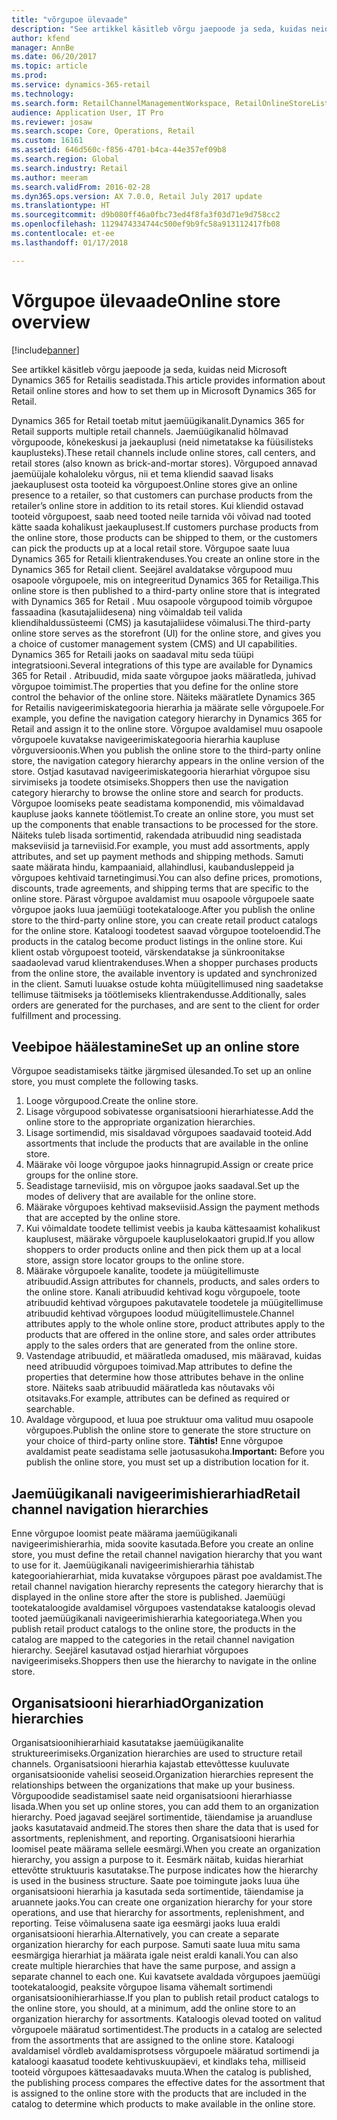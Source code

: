 ```yaml
---
title: "võrgupoe ülevaade"
description: "See artikkel käsitleb võrgu jaepoode ja seda, kuidas neid Microsoft Dynamics 365 for Retailis seadistada."
author: kfend
manager: AnnBe
ms.date: 06/20/2017
ms.topic: article
ms.prod: 
ms.service: dynamics-365-retail
ms.technology: 
ms.search.form: RetailChannelManagementWorkspace, RetailOnlineStoreList
audience: Application User, IT Pro
ms.reviewer: josaw
ms.search.scope: Core, Operations, Retail
ms.custom: 16161
ms.assetid: 646d560c-f856-4701-b4ca-44e357ef09b8
ms.search.region: Global
ms.search.industry: Retail
ms.author: meeram
ms.search.validFrom: 2016-02-28
ms.dyn365.ops.version: AX 7.0.0, Retail July 2017 update
ms.translationtype: HT
ms.sourcegitcommit: d9b080ff46a0fbc73ed4f8fa3f03d71e9d758cc2
ms.openlocfilehash: 1129474334744c500ef9b9fc58a913112417fb08
ms.contentlocale: et-ee
ms.lasthandoff: 01/17/2018

---
```


# <a name="online-store-overview"></a><span data-ttu-id="711a1-103">Võrgupoe ülevaade</span><span class="sxs-lookup"><span data-stu-id="711a1-103">Online store overview</span></span>

[!include[banner](includes/banner.md)]


<span data-ttu-id="711a1-104">See artikkel käsitleb võrgu jaepoode ja seda, kuidas neid Microsoft Dynamics 365 for Retailis seadistada.</span><span class="sxs-lookup"><span data-stu-id="711a1-104">This article provides information about Retail online stores and how to set them up in Microsoft Dynamics 365 for Retail.</span></span>

<span data-ttu-id="711a1-105">Dynamics 365 for Retail toetab mitut jaemüügikanalit.</span><span class="sxs-lookup"><span data-stu-id="711a1-105">Dynamics 365 for Retail supports multiple retail channels.</span></span> <span data-ttu-id="711a1-106">Jaemüügikanalid hõlmavad võrgupoode, kõnekeskusi ja jaekauplusi (neid nimetatakse ka füüsilisteks kauplusteks).</span><span class="sxs-lookup"><span data-stu-id="711a1-106">These retail channels include online stores, call centers, and retail stores (also known as brick-and-mortar stores).</span></span> <span data-ttu-id="711a1-107">Võrgupoed annavad jaemüüjale kohaloleku võrgus, nii et tema kliendid saavad lisaks jaekauplusest osta tooteid ka võrgupoest.</span><span class="sxs-lookup"><span data-stu-id="711a1-107">Online stores give an online presence to a retailer, so that customers can purchase products from the retailer’s online store in addition to its retail stores.</span></span> <span data-ttu-id="711a1-108">Kui kliendid ostavad tooteid võrgupoest, saab need tooted neile tarnida või võivad nad tooted kätte saada kohalikust jaekauplusest.</span><span class="sxs-lookup"><span data-stu-id="711a1-108">If customers purchase products from the online store, those products can be shipped to them, or the customers can pick the products up at a local retail store.</span></span> <span data-ttu-id="711a1-109">Võrgupoe saate luua Dynamics 365 for Retaili klientrakenduses.</span><span class="sxs-lookup"><span data-stu-id="711a1-109">You create an online store in the Dynamics 365 for Retail client.</span></span> <span data-ttu-id="711a1-110">Seejärel avaldatakse võrgupood muu osapoole võrgupoele, mis on integreeritud Dynamics 365 for Retailiga.</span><span class="sxs-lookup"><span data-stu-id="711a1-110">This online store is then published to a third-party online store that is integrated with Dynamics 365 for Retail .</span></span> <span data-ttu-id="711a1-111">Muu osapoole võrgupood toimib võrgupoe fassaadina (kasutajaliidesena) ning võimaldab teil valida kliendihaldussüsteemi (CMS) ja kasutajaliidese võimalusi.</span><span class="sxs-lookup"><span data-stu-id="711a1-111">The third-party online store serves as the storefront (UI) for the online store, and gives you a choice of customer management system (CMS) and UI capabilities.</span></span> <span data-ttu-id="711a1-112">Dynamics 365 for Retaili jaoks on saadaval mitu seda tüüpi integratsiooni.</span><span class="sxs-lookup"><span data-stu-id="711a1-112">Several integrations of this type are available for Dynamics 365 for Retail .</span></span> <span data-ttu-id="711a1-113">Atribuudid, mida saate võrgupoe jaoks määratleda, juhivad võrgupoe toimimist.</span><span class="sxs-lookup"><span data-stu-id="711a1-113">The properties that you define for the online store control the behavior of the online store.</span></span> <span data-ttu-id="711a1-114">Näiteks määratlete Dynamics 365 for Retailis navigeerimiskategooria hierarhia ja määrate selle võrgupoele.</span><span class="sxs-lookup"><span data-stu-id="711a1-114">For example, you define the navigation category hierarchy in Dynamics 365 for Retail and assign it to the online store.</span></span> <span data-ttu-id="711a1-115">Võrgupoe avaldamisel muu osapoole võrgupoele kuvatakse navigeerimiskategooria hierarhia kaupluse võrguversioonis.</span><span class="sxs-lookup"><span data-stu-id="711a1-115">When you publish the online store to the third-party online store, the navigation category hierarchy appears in the online version of the store.</span></span> <span data-ttu-id="711a1-116">Ostjad kasutavad navigeerimiskategooria hierarhiat võrgupoe sisu sirvimiseks ja toodete otsimiseks.</span><span class="sxs-lookup"><span data-stu-id="711a1-116">Shoppers then use the navigation category hierarchy to browse the online store and search for products.</span></span> <span data-ttu-id="711a1-117">Võrgupoe loomiseks peate seadistama komponendid, mis võimaldavad kaupluse jaoks kannete töötlemist.</span><span class="sxs-lookup"><span data-stu-id="711a1-117">To create an online store, you must set up the components that enable transactions to be processed for the store.</span></span> <span data-ttu-id="711a1-118">Näiteks tuleb lisada sortimentid, rakendada atribuudid ning seadistada makseviisid ja tarneviisid.</span><span class="sxs-lookup"><span data-stu-id="711a1-118">For example, you must add assortments, apply attributes, and set up payment methods and shipping methods.</span></span> <span data-ttu-id="711a1-119">Samuti saate määrata hindu, kampaaniaid, allahindlusi, kaubandusleppeid ja võrgupoes kehtivaid tarnetingimusi.</span><span class="sxs-lookup"><span data-stu-id="711a1-119">You can also define prices, promotions, discounts, trade agreements, and shipping terms that are specific to the online store.</span></span> <span data-ttu-id="711a1-120">Pärast võrgupoe avaldamist muu osapoole võrgupoele saate võrgupoe jaoks luua jaemüügi tootekatalooge.</span><span class="sxs-lookup"><span data-stu-id="711a1-120">After you publish the online store to the third-party online store, you can create retail product catalogs for the online store.</span></span> <span data-ttu-id="711a1-121">Kataloogi toodetest saavad võrgupoe tooteloendid.</span><span class="sxs-lookup"><span data-stu-id="711a1-121">The products in the catalog become product listings in the online store.</span></span> <span data-ttu-id="711a1-122">Kui klient ostab võrgupoest tooteid, värskendatakse ja sünkroonitakse saadaolevad varud klientrakenduses.</span><span class="sxs-lookup"><span data-stu-id="711a1-122">When a shopper purchases products from the online store, the available inventory is updated and synchronized in the client.</span></span> <span data-ttu-id="711a1-123">Samuti luuakse ostude kohta müügitellimused ning saadetakse tellimuse täitmiseks ja töötlemiseks klientrakendusse.</span><span class="sxs-lookup"><span data-stu-id="711a1-123">Additionally, sales orders are generated for the purchases, and are sent to the client for order fulfillment and processing.</span></span>

## <a name="set-up-an-online-store"></a><span data-ttu-id="711a1-124">Veebipoe häälestamine</span><span class="sxs-lookup"><span data-stu-id="711a1-124">Set up an online store</span></span>
<span data-ttu-id="711a1-125">Võrgupoe seadistamiseks täitke järgmised ülesanded.</span><span class="sxs-lookup"><span data-stu-id="711a1-125">To set up an online store, you must complete the following tasks.</span></span>

1.  <span data-ttu-id="711a1-126">Looge võrgupood.</span><span class="sxs-lookup"><span data-stu-id="711a1-126">Create the online store.</span></span>
2.  <span data-ttu-id="711a1-127">Lisage võrgupood sobivatesse organisatsiooni hierarhiatesse.</span><span class="sxs-lookup"><span data-stu-id="711a1-127">Add the online store to the appropriate organization hierarchies.</span></span>
3.  <span data-ttu-id="711a1-128">Lisage sortimendid, mis sisaldavad võrgupoes saadavaid tooteid.</span><span class="sxs-lookup"><span data-stu-id="711a1-128">Add assortments that include the products that are available in the online store.</span></span>
4.  <span data-ttu-id="711a1-129">Määrake või looge võrgupoe jaoks hinnagrupid.</span><span class="sxs-lookup"><span data-stu-id="711a1-129">Assign or create price groups for the online store.</span></span>
5.  <span data-ttu-id="711a1-130">Seadistage tarneviisid, mis on võrgupoe jaoks saadaval.</span><span class="sxs-lookup"><span data-stu-id="711a1-130">Set up the modes of delivery that are available for the online store.</span></span>
6.  <span data-ttu-id="711a1-131">Määrake võrgupoes kehtivad makseviisid.</span><span class="sxs-lookup"><span data-stu-id="711a1-131">Assign the payment methods that are accepted by the online store.</span></span>
7.  <span data-ttu-id="711a1-132">Kui võimaldate toodete tellimist veebis ja kauba kättesaamist kohalikust kauplusest, määrake võrgupoele kaupluselokaatori grupid.</span><span class="sxs-lookup"><span data-stu-id="711a1-132">If you allow shoppers to order products online and then pick them up at a local store, assign store locator groups to the online store.</span></span>
8.  <span data-ttu-id="711a1-133">Määrake võrgupoele kanalite, toodete ja müügitellimuste atribuudid.</span><span class="sxs-lookup"><span data-stu-id="711a1-133">Assign attributes for channels, products, and sales orders to the online store.</span></span> <span data-ttu-id="711a1-134">Kanali atribuudid kehtivad kogu võrgupoele, toote atribuudid kehtivad võrgupoes pakutavatele toodetele ja müügitellimuse atribuudid kehtivad võrgupoes loodud müügitellimustele.</span><span class="sxs-lookup"><span data-stu-id="711a1-134">Channel attributes apply to the whole online store, product attributes apply to the products that are offered in the online store, and sales order attributes apply to the sales orders that are generated from the online store.</span></span>
9.  <span data-ttu-id="711a1-135">Vastendage atribuudid, et määratleda omadused, mis määravad, kuidas need atribuudid võrgupoes toimivad.</span><span class="sxs-lookup"><span data-stu-id="711a1-135">Map attributes to define the properties that determine how those attributes behave in the online store.</span></span> <span data-ttu-id="711a1-136">Näiteks saab atribuudid määratleda kas nõutavaks või otsitavaks.</span><span class="sxs-lookup"><span data-stu-id="711a1-136">For example, attributes can be defined as required or searchable.</span></span>
10. <span data-ttu-id="711a1-137">Avaldage võrgupood, et luua poe struktuur oma valitud muu osapoole võrgupoes.</span><span class="sxs-lookup"><span data-stu-id="711a1-137">Publish the online store to generate the store structure on your choice of third-party online store.</span></span> <span data-ttu-id="711a1-138">**Tähtis!** Enne võrgupoe avaldamist peate seadistama selle jaotusasukoha.</span><span class="sxs-lookup"><span data-stu-id="711a1-138">**Important:** Before you publish the online store, you must set up a distribution location for it.</span></span>

## <a name="retail-channel-navigation-hierarchies"></a><span data-ttu-id="711a1-139">Jaemüügikanali navigeerimishierarhiad</span><span class="sxs-lookup"><span data-stu-id="711a1-139">Retail channel navigation hierarchies</span></span>
<span data-ttu-id="711a1-140">Enne võrgupoe loomist peate määrama jaemüügikanali navigeerimishierarhia, mida soovite kasutada.</span><span class="sxs-lookup"><span data-stu-id="711a1-140">Before you create an online store, you must define the retail channel navigation hierarchy that you want to use for it.</span></span> <span data-ttu-id="711a1-141">Jaemüügikanali navigeerimishierarhia tähistab kategooriahierarhiat, mida kuvatakse võrgupoes pärast poe avaldamist.</span><span class="sxs-lookup"><span data-stu-id="711a1-141">The retail channel navigation hierarchy represents the category hierarchy that is displayed in the online store after the store is published.</span></span> <span data-ttu-id="711a1-142">Jaemüügi tootekataloogide avaldamisel võrgupoes vastendatakse kataloogis olevad tooted jaemüügikanali navigeerimishierarhia kategooriatega.</span><span class="sxs-lookup"><span data-stu-id="711a1-142">When you publish retail product catalogs to the online store, the products in the catalog are mapped to the categories in the retail channel navigation hierarchy.</span></span> <span data-ttu-id="711a1-143">Seejärel kasutavad ostjad hierarhiat võrgupoes navigeerimiseks.</span><span class="sxs-lookup"><span data-stu-id="711a1-143">Shoppers then use the hierarchy to navigate in the online store.</span></span>

## <a name="organization-hierarchies"></a><span data-ttu-id="711a1-144">Organisatsiooni hierarhiad</span><span class="sxs-lookup"><span data-stu-id="711a1-144">Organization hierarchies</span></span>
<span data-ttu-id="711a1-145">Organisatsioonihierarhiaid kasutatakse jaemüügikanalite struktureerimiseks.</span><span class="sxs-lookup"><span data-stu-id="711a1-145">Organization hierarchies are used to structure retail channels.</span></span> <span data-ttu-id="711a1-146">Organisatsiooni hierarhia kajastab ettevõttesse kuuluvate organisatsioonide vahelisi seoseid.</span><span class="sxs-lookup"><span data-stu-id="711a1-146">Organization hierarchies represent the relationships between the organizations that make up your business.</span></span> <span data-ttu-id="711a1-147">Võrgupoodide seadistamisel saate neid organisatsiooni hierarhiasse lisada.</span><span class="sxs-lookup"><span data-stu-id="711a1-147">When you set up online stores, you can add them to an organization hierarchy.</span></span> <span data-ttu-id="711a1-148">Poed jagavad seejärel sortimentide, täiendamise ja aruandluse jaoks kasutatavaid andmeid.</span><span class="sxs-lookup"><span data-stu-id="711a1-148">The stores then share the data that is used for assortments, replenishment, and reporting.</span></span> <span data-ttu-id="711a1-149">Organisatsiooni hierarhia loomisel peate määrama sellele eesmärgi.</span><span class="sxs-lookup"><span data-stu-id="711a1-149">When you create an organization hierarchy, you assign a purpose to it.</span></span> <span data-ttu-id="711a1-150">Eesmärk näitab, kuidas hierarhiat ettevõtte struktuuris kasutatakse.</span><span class="sxs-lookup"><span data-stu-id="711a1-150">The purpose indicates how the hierarchy is used in the business structure.</span></span> <span data-ttu-id="711a1-151">Saate poe toimingute jaoks luua ühe organisatsiooni hierarhia ja kasutada seda sortimentide, täiendamise ja aruannete jaoks.</span><span class="sxs-lookup"><span data-stu-id="711a1-151">You can create one organization hierarchy for your store operations, and use that hierarchy for assortments, replenishment, and reporting.</span></span> <span data-ttu-id="711a1-152">Teise võimalusena saate iga eesmärgi jaoks luua eraldi organisatsiooni hierarhia.</span><span class="sxs-lookup"><span data-stu-id="711a1-152">Alternatively, you can create a separate organization hierarchy for each purpose.</span></span> <span data-ttu-id="711a1-153">Samuti saate luua mitu sama eesmärgiga hierarhiat ja määrata igale neist eraldi kanali.</span><span class="sxs-lookup"><span data-stu-id="711a1-153">You can also create multiple hierarchies that have the same purpose, and assign a separate channel to each one.</span></span> <span data-ttu-id="711a1-154">Kui kavatsete avaldada võrgupoes jaemüügi tootekataloogid, peaksite võrgupoe lisama vähemalt sortimendi organisatsioonihierarhiasse.</span><span class="sxs-lookup"><span data-stu-id="711a1-154">If you plan to publish retail product catalogs to the online store, you should, at a minimum, add the online store to an organization hierarchy for assortments.</span></span> <span data-ttu-id="711a1-155">Kataloogis olevad tooted on valitud võrgupoele määratud sortimentidest.</span><span class="sxs-lookup"><span data-stu-id="711a1-155">The products in a catalog are selected from the assortments that are assigned to the online store.</span></span> <span data-ttu-id="711a1-156">Kataloogi avaldamisel võrdleb avaldamisprotsess võrgupoele määratud sortimendi ja kataloogi kaasatud toodete kehtivuskuupäevi, et kindlaks teha, milliseid tooteid võrgupoes kättesaadavaks muuta.</span><span class="sxs-lookup"><span data-stu-id="711a1-156">When the catalog is published, the publishing process compares the effective dates for the assortment that is assigned to the online store with the products that are included in the catalog to determine which products to make available in the online store.</span></span>




